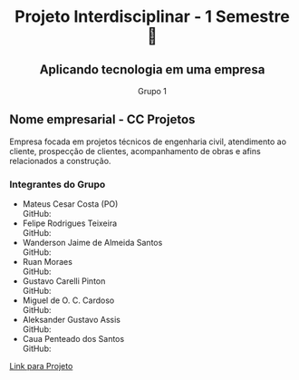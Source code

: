 <div align='center'>
    <h1>Projeto Interdisciplinar - 1 Semestre 🚀</h1>
    <h2>Aplicando tecnologia em uma empresa</h2>
    <p>Grupo 1</p>
  </div>
  
  <h2>Nome empresarial - CC Projetos</h2>
  <p>Empresa focada em projetos técnicos de engenharia civil, atendimento ao cliente, prospecção de clientes, acompanhamento de obras e afins relacionados a construção.</p>
  
  <h3>Integrantes do Grupo</h3>
  <ul>
    <li>Mateus Cesar Costa (PO)</li> GitHub: <a href="https://github.com/mateus-cc"></a>
    <li>Felipe Rodrigues Teixeira</li> GitHub: <a href="https://github.com/1freelipe"></a>
    <li>Wanderson Jaime de Almeida Santos</li> GitHub: <a href="https://github.com/WandersonSantos1991"></a>
    <li>Ruan Moraes</li> GitHub: <a href=""></a>
    <li>Gustavo Carelli Pinton</li> GitHub: <a href="https://github.com/GustavoPinton"></a>
    <li>Miguel de O. C. Cardoso</li> GitHub: <a href=""></a>
    <li>Aleksander Gustavo Assis</li> GitHub: <a href="https://github.com/AleksGustavo"></a>
    <li>Caua Penteado dos Santos</li> GitHub: <a href="https://github.com/CauaPenteado"></a>
  </ul>

  <a href='https://mateus-cc.github.io/dsm-fatec-pi-grupo01/Codigo/index.html'>Link para Projeto</a>
